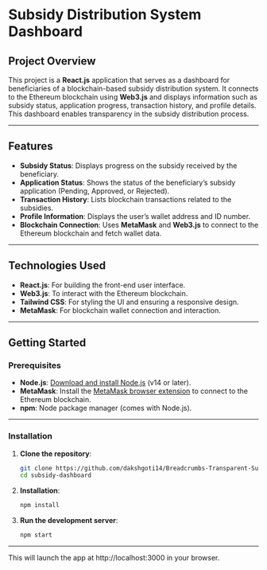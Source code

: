 # **Subsidy Distribution System Dashboard**

## **Project Overview**

This project is a **React.js** application that serves as a dashboard for beneficiaries of a blockchain-based subsidy distribution system. It connects to the Ethereum blockchain using **Web3.js** and displays information such as subsidy status, application progress, transaction history, and profile details. This dashboard enables transparency in the subsidy distribution process.

---

## **Features**

- **Subsidy Status**: Displays progress on the subsidy received by the beneficiary.
- **Application Status**: Shows the status of the beneficiary’s subsidy application (Pending, Approved, or Rejected).
- **Transaction History**: Lists blockchain transactions related to the subsidies.
- **Profile Information**: Displays the user’s wallet address and ID number.
- **Blockchain Connection**: Uses **MetaMask** and **Web3.js** to connect to the Ethereum blockchain and fetch wallet data.

---

## **Technologies Used**

- **React.js**: For building the front-end user interface.
- **Web3.js**: To interact with the Ethereum blockchain.
- **Tailwind CSS**: For styling the UI and ensuring a responsive design.
- **MetaMask**: For blockchain wallet connection and interaction.

---

## **Getting Started**

### **Prerequisites**

- **Node.js**: [Download and install Node.js](https://nodejs.org/) (v14 or later).
- **MetaMask**: Install the [MetaMask browser extension](https://metamask.io/) to connect to the Ethereum blockchain.
- **npm**: Node package manager (comes with Node.js).

---

### **Installation**

1. **Clone the repository**:

   ```bash
   git clone https://github.com/dakshgoti14/Breadcrumbs-Transparent-Subsidy-Distribution-Systems-.git
   cd subsidy-dashboard
   
2. **Installation**:

   ```bash
   npm install
   
3. **Run the development server**:

   ```bash
   npm start

---
This will launch the app at http://localhost:3000 in your browser.
